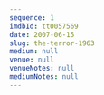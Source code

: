 ```yaml
---
sequence: 1
imdbId: tt0057569
date: 2007-06-15
slug: the-terror-1963
medium: null
venue: null
venueNotes: null
mediumNotes: null
---
```


